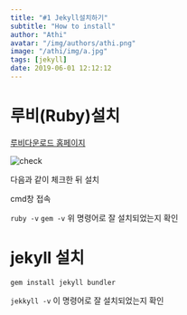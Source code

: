 ```yaml
---
title: "#1 Jekyll설치하기"
subtitle: "How to install"
author: "Athi"
avatar: "/img/authors/athi.png"
image: "/athi/img/a.jpg"
tags: [jekyll]
date: 2019-06-01 12:12:12
---
```


# 루비(Ruby)설치

[루비다운로드 홈페이지](https://rubyinstaller.org/downloads/)

![check](https://i.imgur.com/0nzgffY.png)

다음과 같이 체크한 뒤 설치

cmd창 접속

`ruby -v`
`gem -v`
위 명령어로 잘 설치되었는지 확인

# jekyll 설치

`gem install jekyll bundler`

`jekkyll -v` 이 명령어로 잘 설치되었는지 확인
